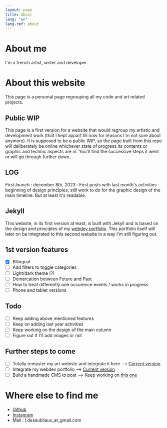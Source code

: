 ```yaml
---
layout: page
title: About
lang: "en"
lang-ref: about
---
```

# About me
I'm a french artist, writer and developer.

# About this website
This page is a personal page regrouping all my code and art related projects.

## Public WIP
This page is a first version for a website that would regroup my artistic and development work (that I kept appart till now for reasons I'm not sure about anymore).
It is supposed to be a public WIP, so the page built from this repo will deliberately be online whichever state of progress its contents or graphic and technic aspects are in. You'll find the successive steps it went or will go through further down.

## LOG

*First launch* : december 8th, 2023 &middot; First posts with last month's activities &middot; beginning of design principles, still work to do for the graphic design of the main timeline. But at least it's readable.

## Jekyll
This website, in its first version at least, is built with Jekyll and is based on the design and principles of my [webdev portfolio](https://pquod.github.io/dev_portfolio/). This portfolio itself will later on be integrated to this second website in a way I'm still figuring out.

## 1st version features
- [x] Bilingual
- [ ] Add filters to toggle categories
- [ ] Light/dark theme (?)
- [ ] Demarcation between Future and Past
- [ ] How to treat differently one occurence events / works in progress
- [ ] Phone and tablet versions

## Todo
- [ ] Keep adding above mentioned features
- [ ] Keep on adding last year activities
- [ ] Keep working on the design of the main column
- [ ] Figure out if I'll add images or not

## Further steps to come
- [ ] Totally remaster my art webiste and integrate it here --> [Current version](www.luciedesaubliaux.fr)
- [ ] Integrate my webdev portfolio --> [Current version](https://pquod.github.io/dev_portfolio/)
- [ ] Build a handmade CMS to post --> Keep working on [this one](https://github.com/PQuod/JStoMDJekyllPortfolio)

# Where else to find me 
- [Github](https://github.com/PQuod/)
- [Instagram](https://www.instagram.com/lucie_desaubliaux/)
- Mail : l.desaubliaux_at_gmail.com
